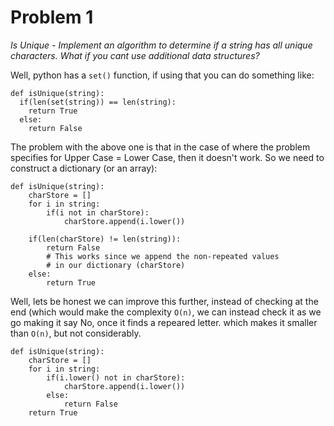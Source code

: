 # Problem 1
_Is Unique - Implement an algorithm to determine if a string has all unique characters. What if you cant use additional data structures?_

Well, python has a `set()` function, if using that you can do something like:
```
def isUnique(string):
  if(len(set(string)) == len(string):
    return True
  else:
    return False
```
The problem with the above one is that in the case of where the problem specifies for Upper Case = Lower Case, then it doesn't work. So we need to construct a dictionary (or an array):

```
def isUnique(string):
    charStore = []
    for i in string:
        if(i not in charStore):
            charStore.append(i.lower())

    if(len(charStore) != len(string)):
        return False
        # This works since we append the non-repeated values
        # in our dictionary (charStore)
    else:
        return True
```

Well, lets be honest we can improve this further, instead of checking at the end (which would make the complexity `O(n)`, we can instead check it as we go making it say No, once it finds a repeared letter. which makes it smaller than `O(n)`, but not considerably.
```
def isUnique(string):
    charStore = []
    for i in string:
        if(i.lower() not in charStore):
            charStore.append(i.lower())
        else:
            return False
    return True
```

